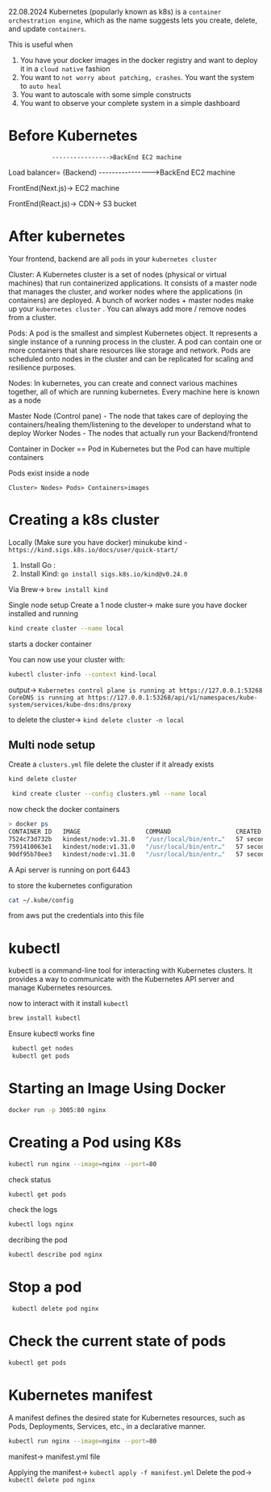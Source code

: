22.08.2024
Kubernetes (popularly known as k8s) is a `container orchestration engine`, which as the name  suggests lets you create, delete, and update `containers`.

This is useful when
1. You have your docker images in the docker registry and want to deploy it in a `cloud native` fashion
2. You want to `not worry about patching, crashes`. You want the system to `auto heal`
3. You want to autoscale with some simple constructs
4. You want to observe your complete system in a simple dashboard

# Before Kubernetes
                ---------------->BackEnd EC2 machine
Load balancer=
(Backend)
                ---------------->BackEnd EC2 machine

FrontEnd(Next.js)-> EC2 machine

FrontEnd(React.js)-> CDN-> S3 bucket

# After kubernetes
Your frontend, backend are all `pods` in your `kubernetes cluster`

Cluster: A Kubernetes cluster is a set of nodes (physical or virtual machines) that run containerized applications. It consists of a master node that manages the cluster, and worker nodes where the applications (in containers) are deployed.
A bunch of worker nodes + master nodes make up your `kubernetes cluster` . You can always add more / remove nodes from a cluster.

Pods: A pod is the smallest and simplest Kubernetes object. It represents a single instance of a running process in the cluster. A pod can contain one or more containers that share resources like storage and network. Pods are scheduled onto nodes in the cluster and can be replicated for scaling and resilience purposes.

Nodes: In kubernetes, you can create and connect various machines together, all of which are running kubernetes. Every machine here is known as a node

Master Node (Control pane) - The node that takes care of deploying the containers/healing them/listening to the developer to understand what to deploy
Worker Nodes - The nodes that actually run your Backend/frontend


Container in Docker == Pod in Kubernetes
but the Pod can have multiple containers

Pods exist inside a node

`Cluster> Nodes> Pods> Containers>images`


# Creating a k8s cluster
 
Locally (Make sure you have docker)
minukube
kind - `https://kind.sigs.k8s.io/docs/user/quick-start/`

1. Install Go : 
2. Install Kind: `go install sigs.k8s.io/kind@v0.24.0`

Via Brew-> `brew install kind`

Single node setup
Create a 1 node cluster-> make sure you have docker installed and running
```bash
kind create cluster --name local
```

starts a docker container 

You can now use your cluster with:
```bash
kubectl cluster-info --context kind-local
```
output-> `Kubernetes control plane is running at https://127.0.0.1:53268
CoreDNS is running at https://127.0.0.1:53268/api/v1/namespaces/kube-system/services/kube-dns:dns/proxy`

to delete the cluster-> `kind delete cluster -n local`

## Multi node setup
Create a `clusters.yml` file
delete the cluster if it already exists
```bash
kind delete cluster
```

```bash
 kind create cluster --config clusters.yml --name local
```

now check the docker containers
```bash
> docker ps
CONTAINER ID   IMAGE                  COMMAND                  CREATED          STATUS          PORTS                       NAMES
7524c73d732b   kindest/node:v1.31.0   "/usr/local/bin/entr…"   57 seconds ago   Up 55 seconds   127.0.0.1:53338->6443/tcp   local-control-plane
7591410063e1   kindest/node:v1.31.0   "/usr/local/bin/entr…"   57 seconds ago   Up 55 seconds                               local-worker2
90df95b70ee3   kindest/node:v1.31.0   "/usr/local/bin/entr…"   57 seconds ago   Up 55 seconds                               local-worker

```

A Api server is running on port 6443

to store the kubernetes configuration
```bash
cat ~/.kube/config
```

from aws put the credentials into this file

# kubectl
kubectl is a command-line tool for interacting with Kubernetes clusters. It provides a way to communicate with the Kubernetes API server and manage Kubernetes resources.

now to interact with it install `kubectl`
````bash
brew install kubectl
````

Ensure kubectl works fine
```bash
 kubectl get nodes
 kubectl get pods
```

# Starting an Image Using Docker
```bash 
docker run -p 3005:80 nginx
```

# Creating a Pod using K8s
```bash
kubectl run nginx --image=nginx --port=80
```

check status
```bash 
kubectl get pods
```

check the logs
```bash
kubectl logs nginx
```

decribing the pod
```bash
kubectl describe pod nginx
```

# Stop a pod
```bash
 kubectl delete pod nginx
```

# Check the current state of pods
```bash
kubectl get pods
```

# Kubernetes manifest
A manifest defines the desired state for Kubernetes resources, such as Pods, Deployments, Services, etc., in a declarative manner. 
```bash
kubectl run nginx --image=nginx --port=80
```
manifest-> manifest.yml file

Applying the manifest-> `kubectl apply -f manifest.yml`
Delete the pod-> `kubectl delete pod nginx`
